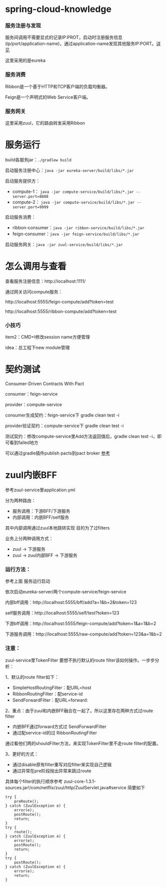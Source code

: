 # spring-cloud-knowledge

### 服务注册与发现
服务间调用不需要显式的记录IP:PROT，启动时注册服务信息(ip/port/application-name)，通过application-name发现其他服务IP:PORT。[详见](https://www.cnblogs.com/liuzunli/articles/7978782.html)

这里采用的是eureka

### 服务消费
Ribbon是一个基于HTTP和TCP客户端的负载均衡器。

Feign是一个声明式的Web Service客户端。

### 服务网关
这里采用zuul，它的路由转发采用Ribbon


# 服务运行

build各服务jar：```./gradlew build```

启动服务注册中心：```java -jar eureka-server/build/libs/*.jar```

启动服务提供方：
* compute-1： ```java -jar compute-service/build/libs/*.jar --server.port=8888```
* compute-2： ```java -jar compute-service/build/libs/*.jar --server.port=9999```

启动服务消费：
* ribbon-consumer：```java -jar ribbon-service/build/libs/*.jar```
* feign-consumer：```java -jar feign-service/build/libs/*.jar```

启动服务网关：```java -jar zuul-service/build/libs/*.jar```

# 怎么调用与查看

查看服务注册信息：http://localhost:1111/

通过网关访问compute服务：

http://localhost:5555/feign-compute/add?token=test

http://localhost:5555/ribbon-compute/add?token=test

### 小技巧
item2：CMD+I修改session name方便管理

idea：总工程下new module管理

# 契约测试

Consumer-Driven Contracts With Pact

consumer：feign-service

provider：compute-service

consumer生成契约：feign-service下 gradle clean test -i

provider验证契约：compute-service下 gradle clean test -i

测试契约：修改compute-service里Add方法返回值后，gradle clean test -i，即可看到failed地方

可以通过gradle插件publish pacts到pact broker 
[参考](https://github.com/DiUS/pact-jvm/tree/master/pact-jvm-provider-gradle#publishing-pact-files-to-a-pact-broker-version-227)

# zuul内嵌BFF

参考zuul-service里application.yml

分为两种路由：
 
* 服务调用：下游BFF/下游服务
* 内部调用：内嵌BFF/self服务

其中内部调用通过zuul本地跳转实现 目的为了过filters

业务上分两种调用方式：

* zuul -> 下游服务
* zuul -> zuul内部BFF -> 下游服务

### 运行方法：

参考上面 服务运行启动

依次启动eureka-server/两个compute-service/feign-service

内部bff调用：http://localhost:5555/bff/add?a=1&b=2&token=123

self服务调用：http://localhost:5555/self/test?token=123

下游bff调用：http://localhost:5555/feign-compute/add?token=1&a=1&b=2

下游服务调用：http://localhost:5555/raw-compute/add?token=123&a=1&b=2


### 注意：

zuul-service里TokenFilter 要想不执行默认的route filter该如何操作。一步步分析：

1、默认的route filter如下：

* SimpleHostRoutingFilter：配URL=host
* RibbonRoutingFilter：配service-id
* SendForwardFilter：配URL=forward:

2、重点：由于zuul和内嵌BFF融合在一起了。所以这里存在两种方式过route filter

* 内嵌BFF通过forward方式过 SendForwardFilter
* 通过配service-id的过 RibbonRoutingFilter

通过看他们两的shouldFilter方法，来实现TokenFilter里不走route filter的配置。

3、更好的方式：

* 通过disable原有filter重写对应filter来实现自己逻辑
* 通过异常在pre阶段抛出异常来跳过route

具体每个filter的执行顺序参考
zuul-core-1.3.1-sources.jar!/com/netflix/zuul/http/ZuulServlet.java#service
简要如下
```
try {
    preRoute();
} catch (ZuulException e) {
    error(e);
    postRoute();
    return;
}
try {
    route();
} catch (ZuulException e) {
    error(e);
    postRoute();
    return;
}
try {
    postRoute();
} catch (ZuulException e) {
    error(e);
    return;
}
```
